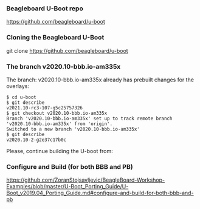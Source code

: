 ### Beagleboard U-Boot repo
https://github.com/beagleboard/u-boot

### Cloning the Beagleboard U-Boot
git clone https://github.com/beagleboard/u-boot

### The branch v2020.10-bbb.io-am335x

The branch: v2020.10-bbb.io-am335x already has prebuilt changes for the overlays:

	$ cd u-boot
	$ git describe
	v2021.10-rc3-107-g5c25757326
	$ git checkout v2020.10-bbb.io-am335x
	Branch 'v2020.10-bbb.io-am335x' set up to track remote branch 'v2020.10-bbb.io-am335x' from 'origin'.
	Switched to a new branch 'v2020.10-bbb.io-am335x'
	$ git describe
	v2020.10-2-g2e37c17b0c

Please, continue building the U-boot from:

### Configure and Build (for both BBB and PB)
https://github.com/ZoranStojsavljevic/BeagleBoard-Workshop-Examples/blob/master/U-Boot_Porting_Guide/U-Boot_v2019.04_Porting_Guide.md#configure-and-build-for-both-bbb-and-pb
